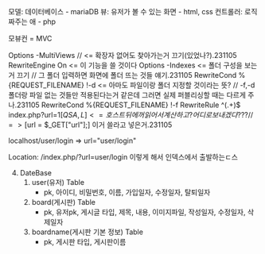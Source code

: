 모델: 데이터베이스 - mariaDB
뷰: 유저가 볼 수 있는 화면 - html, css
컨트롤러: 로직 짜주는 애 - php

모뷰컨 = MVC


Options -MultiViews // <= 확장자 없어도 찾아가는거 끄기(있었나?).231105
RewriteEngine On <= 이 기능을 쓸 것이다
Options -Indexes <= 폴더 구성을 보는 거 끄기 // 그 폴더 입력하면 화면에 폴더 뜨는 것들 얘기.231105
RewriteCond %{REQUEST_FILENAME} !-d <= 아마도 파일이랑 폴더 지정할 것이라는 뜻? // -f,-d 폴더랑 파일 없는 것들만 적용된다는거 같은데 그러면 실제 퍼블리싱할 때는 다르게 주나.231105
RewriteCond %{REQUEST_FILENAME} !-f
RewriteRule ^(.+)$ index.php?url=$1 [QSA,L] <= 호스트 뒤에꺼 읽어서 계산하고?   어디로 보내겠다??? // => [$url = $_GET["url"];] 이거 쓸라고 넣은거.231105

localhost/user/login
=> url="user/login"

Location: /index.php/?url=user/login
이렇게 해서 인덱스에서 출발하는ㄷ스


4. DateBase
    1) user(유저) Table
        - pk, 아이디, 비밀번호, 이름, 가입일자, 수정일자, 탈퇴일자
    2) board(게시판) Table
        - pk, 유저pk, 게시글 타입, 제목, 내용, 이미지파일, 작성일자, 수정일자, 삭제일자
    3) boardname(게시판 기본 정보) Table
        - pk, 게시판 타입, 게시판이름